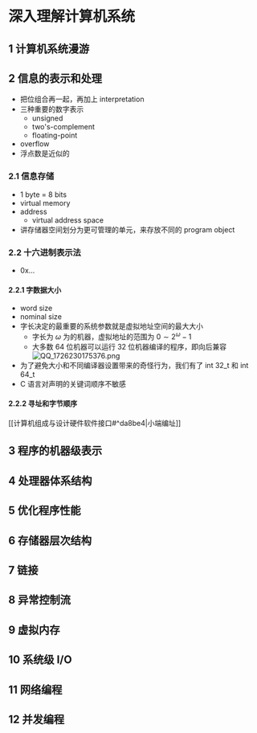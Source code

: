 # 深入理解计算机系统

## 1 计算机系统漫游

## 2 信息的表示和处理

- 把位组合再一起，再加上 interpretation
- 三种重要的数字表示
	- unsigned
	- two's-complement
	- floating-point
- overflow
- 浮点数是近似的

### 2.1 信息存储

- 1 byte = 8 bits
- virtual memory 
- address
	- virtual address space
- 讲存储器空间划分为更可管理的单元，来存放不同的 program object

### 2.2 十六进制表示法

- 0x...

#### 2.2.1 字数据大小

- word size 
- nominal size
- 字长决定的最重要的系统参数就是虚拟地址空间的最大大小
	- 字长为 $\displaystyle \omega$ 为的机器，虚拟地址的范围为 $\displaystyle 0\sim2^{\omega} - 1$
	- 大多数 64 位机器可以运行 32 位机器编译的程序，即向后兼容  
![QQ_1726230175376.png](https://cdn.jsdelivr.net/gh/WncFht/picture/202409132022695.png)
- 为了避免大小和不同编译器设置带来的奇怪行为，我们有了 int 32_t 和 int 64_t
- C 语言对声明的关键词顺序不敏感

#### 2.2.2 寻址和字节顺序

[[计算机组成与设计硬件软件接口#^da8be4|小端编址]]

## 3 程序的机器级表示

## 4 处理器体系结构

## 5 优化程序性能

## 6 存储器层次结构

## 7 链接

## 8 异常控制流

## 9 虚拟内存

## 10 系统级 I/O

## 11 网络编程

## 12 并发编程